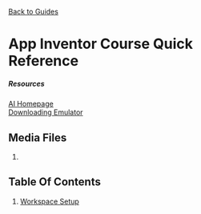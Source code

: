 [Back to Guides](../README.md)
# App Inventor Course Quick Reference

##### Resources
[AI Homepage](http://appinventor.mit.edu/explore/)  
[Downloading Emulator](http://appinventor.mit.edu/explore/ai2/setup-emulator.html)  

## Media Files

1. 

## Table Of Contents

1. [Workspace Setup](#workspace-setup)
